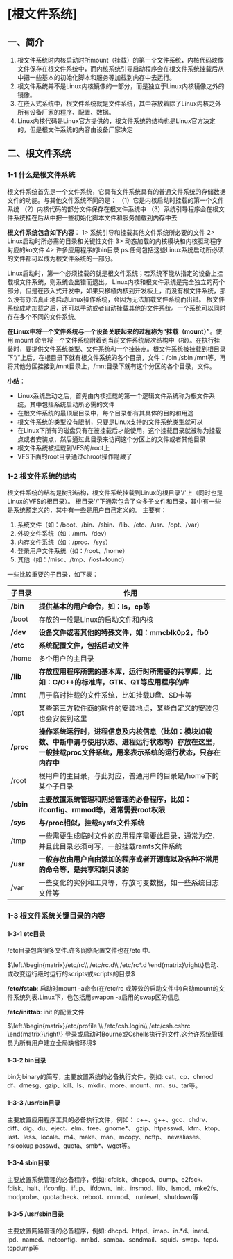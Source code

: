 # \[根文件系统\]

## 一、简介

1. 根文件系统时内核启动时所mount（挂载）的第一个文件系统，内核代码映像文件保存在根文件系统中，而内核系统引导启动程序会在根文件系统挂载后从中把一些基本的初始化脚本和服务等加载到内存中去运行。
2. 根文件系统并不是Linux内核镜像的一部分，而是独立于Linux内核镜像之外的镜像。
3. 在嵌入式系统中，根文件系统就是文件系统，其中存放着除了Linux内核之外所有设备厂家的程序、配置、数据。
4. Linux内核代码是Linux官方提供的，根文件系统的结构也是Linux官方决定的，但是根文件系统的内容由设备厂家决定

## 二、根文件系统

### 1-1 什么是根文件系统

根文件系统首先是一个文件系统，它具有文件系统具有的普通文件系统的存储数据文件的功能。与其他文件系统不同的是：
（1）它是内核启动时挂载的第一个文件系统
（2）内核代码的部分文件保存在根文件系统中
（3）系统引导程序会在根文件系统挂在后从中把一些初始化脚本文件和服务加载到内存中去

**根文件系统包含如下内容**：
1> 系统引导和挂载其他文件系统所必要的文件
2> Linux启动时所必需的目录和关键性文件
3> 动态加载的内核模块和内核驱动程序对应的ko文件
4> 许多应用程序的bin目录
ps.任何包括这些Linux系统启动所必须的文件都可以成为根文件系统的一部分。

Linux启动时，第一个必须挂载的就是根文件系统；若系统不能从指定的设备上挂载根文件系统，则系统会出错而退出。
Linux内核和根文件系统是完全独立的两个部分，但是在嵌入式开发中，如果只移植内核到开发板上，而没有根文件系统，那么没有办法真正地启动Linux操作系统，会因为无法加载文件系统而出错。
根文件系统成功加载之后，还可以手动或者自动挂载其他的文件系统。一个系统可以同时存在多个不同的文件系统。

**在Linux中将一个文件系统与一个设备关联起来的过程称为“挂载（mount）”**。使用 mount 命令将一个文件系统附着到当前文件系统层次结构中（根）。在执行挂装时，要提供文件系统类型、文件系统和一个挂装点。根文件系统被挂载到根目录下“/”上后，在根目录下就有根文件系统的各个目录，文件：/bin /sbin /mnt等，再将其他分区挂接到/mnt目录上，/mnt目录下就有这个分区的各个目录，文件。

**小结**：

- Linux系统启动之后，首先由内核挂载的第一个逻辑文件系统称为根文件系统，其中包括系统启动所必需的文件
- 在根文件系统的最顶层目录中，每个目录都有其具体的目的和用途
- 根文件系统的类型没有限制，只要是Linux支持的文件系统类型就可以
- 在Linux下所有的磁盘只有在被挂载后才能使用，这个挂载目录就被称为挂载点或者安装点，然后通过此目录来访问这个分区上的文件或者其他目录
- 根文件系统被挂载到VFS的/root上
- VFS下面的root目录通过chroot操作隐藏了

### 1-2 根文件系统的结构

根文件系统的结构是树形结构，根文件系统挂载到Linux的根目录'/'上（同时也是Linux的VFS的根目录）。
根目录'/'下通常包含了众多子文件和目录，其中有一些是系统预定义的，其中有一些是用户自己定义的。
主要有：

1. 系统文件（如：/boot、/bin、/sbin、/lib、/etc、/usr、/opt、/var）
2. 外设文件系统（如：/mnt、/dev）
3. 内存文件系统（如：/proc、/sys）
4. 登录用户文件系统（如：/root、/home）
5. 其他（如：/misc、/tmp、/lost+found）

一些比较重要的子目录，如下表：

|子目录|作用|
|-----|-----|
|**/bin**|**提供基本的用户命令，如：ls，cp等**|
|/boot|存放的一般是Linux的启动文件和内核|
|**/dev**|**设备文件或者其他的特殊文件，如：mmcblk0p2，fb0**|
|**/etc**|**系统配置文件，包括启动文件**|
|/home|多个用户的主目录|
|**/lib**|**存放应用程序所需的基本库，运行时所需要的共享库，比如：C/C++的标准库，GTK、QT等应用程序的库**|
|/mnt|用于临时挂载的文件系统，比如挂载U盘、SD卡等|
|/opt|某些第三方软件商的软件的安装地点，某些自定义的安装包也会安装到这里|
|**/proc**|**操作系统运行时，进程信息及内核信息（比如：模块加载数、中断申请与使用状态、进程运行状态等）存放在这里，一般挂载proc文件系统，用来表示系统的运行状态，只存在内存中**|
|/root|根用户的主目录，与此对应，普通用户的目录是/home下的某个子目录|
|**/sbin**|**主要放置系统管理和网络管理的必备程序，比如：ifconfig、rmmod等，通常需要root权限**|
|**/sys**|**与/proc相似，挂载sysfs文件系统**|
|/tmp|一些需要生成临时文件的应用程序需要此目录，通常为空，并且此目录必须可写，一般挂载ramfs文件系统|
|**/usr**|**一般存放由用户自由添加的程序或者开源库以及各种不常用的命令等，是共享和制只读的**|
|/var|一些变化的实例和工具等，存放可变数据，如一些系统日志文件等|

### 1-3 根文件系统关键目录的内容

#### 1-3-1 etc目录

/etc目录包含很多文件.许多网络配置文件也在/etc 中.

$\left.\begin{matrix}/etc/rc\\ /etc/rc.d\\ /etc/rc*.d \end{matrix}\right\}启动、或改变运行级时运行的scripts或scripts的目录$

**/etc/fstab**: 启动时mount -a命令(在/etc/rc 或等效的启动文件中)自动mount的文件系统列表.Linux下，也包括用swapon -a启用的swap区的信息

**/etc/inittab**: init 的配置文件

$\left.\begin{matrix}/etc/profile \\ /etc/csh.login\\ /etc/csh.cshrc   \end{matrix}\right\} 登录或启动时Bourne或Cshells执行的文件.这允许系统管理员为所有用户建立全局缺省环境$

#### 1-3-2 bin目录

bin为binary的简写，主要放置系统的必备执行文件，例如:
cat、cp、chmod df、dmesg、gzip、kill、ls、mkdir、more、mount、rm、su、tar等。

#### 1-3-3 /usr/bin目录

主要放置应用程序工具的必备执行文件，例如：
c++、g++、gcc、chdrv、diff、dig、du、eject、elm、free、gnome*、 gzip、htpasswd、kfm、ktop、last、less、locale、m4、make、man、mcopy、ncftp、 newaliases、nslookup passwd、quota、smb*、wget等。

#### 1-3-4 sbin目录

主要放置系统管理的必备程序，例如:
cfdisk、dhcpcd、dump、e2fsck、fdisk、halt、ifconfig、ifup、 ifdown、init、insmod、lilo、lsmod、mke2fs、modprobe、quotacheck、reboot、rmmod、 runlevel、shutdown等

#### 1-3-5 /usr/sbin目录

主要放置网路管理的必备程序，例如:
dhcpd、httpd、imap、in.*d、inetd、lpd、named、netconfig、nmbd、samba、sendmail、squid、swap、tcpd、tcpdump等
